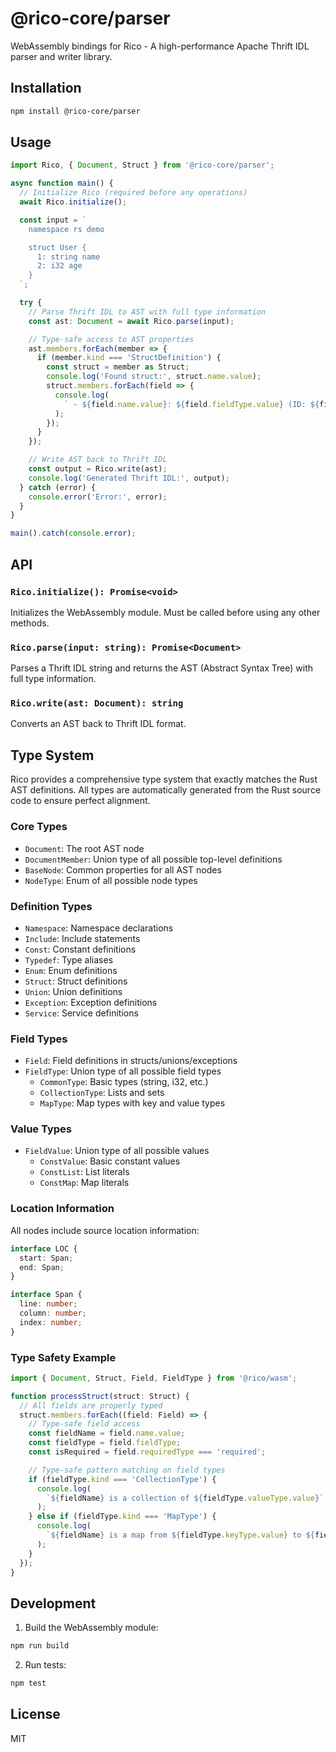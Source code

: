 # @rico-core/parser

WebAssembly bindings for Rico - A high-performance Apache Thrift IDL parser and writer library.

## Installation

```bash
npm install @rico-core/parser
```

## Usage

```typescript
import Rico, { Document, Struct } from '@rico-core/parser';

async function main() {
  // Initialize Rico (required before any operations)
  await Rico.initialize();

  const input = `
    namespace rs demo

    struct User {
      1: string name
      2: i32 age
    }
  `;

  try {
    // Parse Thrift IDL to AST with full type information
    const ast: Document = await Rico.parse(input);

    // Type-safe access to AST properties
    ast.members.forEach(member => {
      if (member.kind === 'StructDefinition') {
        const struct = member as Struct;
        console.log('Found struct:', struct.name.value);
        struct.members.forEach(field => {
          console.log(
            ` - ${field.name.value}: ${field.fieldType.value} (ID: ${field.fieldID?.value})`
          );
        });
      }
    });

    // Write AST back to Thrift IDL
    const output = Rico.write(ast);
    console.log('Generated Thrift IDL:', output);
  } catch (error) {
    console.error('Error:', error);
  }
}

main().catch(console.error);
```

## API

### `Rico.initialize(): Promise<void>`

Initializes the WebAssembly module. Must be called before using any other methods.

### `Rico.parse(input: string): Promise<Document>`

Parses a Thrift IDL string and returns the AST (Abstract Syntax Tree) with full type information.

### `Rico.write(ast: Document): string`

Converts an AST back to Thrift IDL format.

## Type System

Rico provides a comprehensive type system that exactly matches the Rust AST definitions. All types are automatically generated from the Rust source code to ensure perfect alignment.

### Core Types

- `Document`: The root AST node
- `DocumentMember`: Union type of all possible top-level definitions
- `BaseNode`: Common properties for all AST nodes
- `NodeType`: Enum of all possible node types

### Definition Types

- `Namespace`: Namespace declarations
- `Include`: Include statements
- `Const`: Constant definitions
- `Typedef`: Type aliases
- `Enum`: Enum definitions
- `Struct`: Struct definitions
- `Union`: Union definitions
- `Exception`: Exception definitions
- `Service`: Service definitions

### Field Types

- `Field`: Field definitions in structs/unions/exceptions
- `FieldType`: Union type of all possible field types
  - `CommonType`: Basic types (string, i32, etc.)
  - `CollectionType`: Lists and sets
  - `MapType`: Map types with key and value types

### Value Types

- `FieldValue`: Union type of all possible values
  - `ConstValue`: Basic constant values
  - `ConstList`: List literals
  - `ConstMap`: Map literals

### Location Information

All nodes include source location information:

```typescript
interface LOC {
  start: Span;
  end: Span;
}

interface Span {
  line: number;
  column: number;
  index: number;
}
```

### Type Safety Example

```typescript
import { Document, Struct, Field, FieldType } from '@rico/wasm';

function processStruct(struct: Struct) {
  // All fields are properly typed
  struct.members.forEach((field: Field) => {
    // Type-safe field access
    const fieldName = field.name.value;
    const fieldType = field.fieldType;
    const isRequired = field.requiredType === 'required';

    // Type-safe pattern matching on field types
    if (fieldType.kind === 'CollectionType') {
      console.log(
        `${fieldName} is a collection of ${fieldType.valueType.value}`
      );
    } else if (fieldType.kind === 'MapType') {
      console.log(
        `${fieldName} is a map from ${fieldType.keyType.value} to ${fieldType.valueType.value}`
      );
    }
  });
}
```

## Development

1. Build the WebAssembly module:

```bash
npm run build
```

2. Run tests:

```bash
npm test
```

## License

MIT
